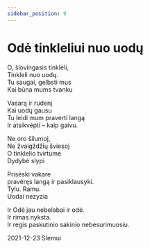```yaml
---
sidebar_position: 9
---
```


# Odė tinkleliui nuo uodų

O, šlovingasis tinkleli,  
Tinkleli nuo uodų.  
Tu saugai, gelbsti mus  
Kai būna mums tvanku

Vasarą ir rudenį  
Kai uodų gausu  
Tu leidi mum praverti langą  
Ir atsikvėpti – kaip gaivu.

Ne oro šilumoj,  
Ne žvaigždžių šviesoj  
O tinklelio tvirtume  
Dydybė slypi

Prisėski vakare  
pravėręs langą ir pasiklausyki.  
Tylu. Ramu.  
Uodai nezyzia

Ir Odė jau nebelabai ir odė.  
Ir rimas nyksta.  
Ir regis paskutinio sakinio nebesurimuosiu.

2021-12-23 Slemui
